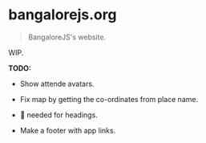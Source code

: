 # bangalorejs.org
> BangaloreJS's website.

WIP.

__TODO:__

* Show attende avatars.

* Fix map by getting the co-ordinates from place name.

* :lipstick: needed for headings. 

* Make a footer with app links.



